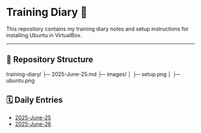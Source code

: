 # Training Diary 📝

This repository contains my training diary notes and setup instructions for installing Ubuntu in VirtualBox.

---

## 📂 Repository Structure

training-diary/
├─ 2025-June-25.md 
├─ images/ 
│ ├─ setup.png
│ ├─ ubuntu.png


## 🗓️ Daily Entries
- [2025-June-25](2025-June-25.md)
- [2025-June-26](2025-June-26.md)
